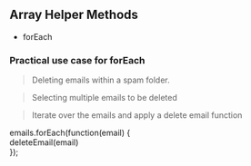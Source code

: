 ## Array Helper Methods 
* forEach

### Practical use case for forEach
> Deleting emails within a spam folder.

> Selecting multiple emails to be deleted

> Iterate over the emails and apply a delete email function

emails.forEach(function(email) { <br>
  deleteEmail(email)<br>
});